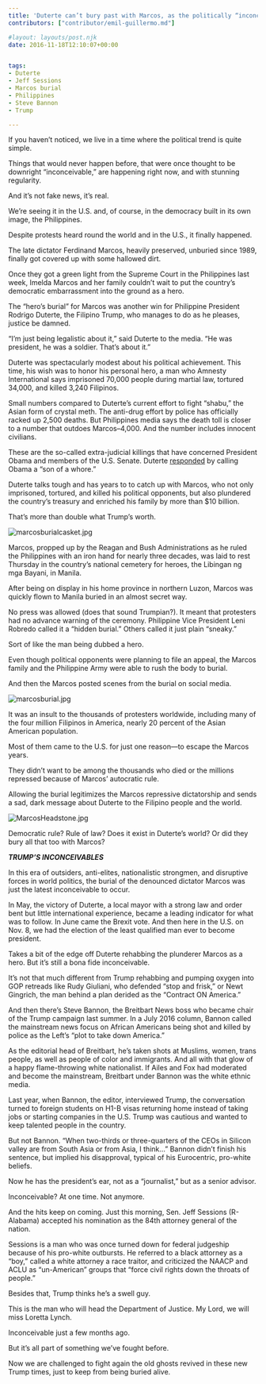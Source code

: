 ```yaml
---
title: 'Duterte can’t bury past with Marcos, as the politically “inconceivable” continues in the Philippines and the U.S. of Trump'
contributors: ["contributor/emil-guillermo.md"]

#layout: layouts/post.njk
date: 2016-11-18T12:10:07+00:00


tags:
- Duterte
- Jeff Sessions
- Marcos burial
- Philippines
- Steve Bannon
- Trump

---
```


If you haven’t noticed, we live in a time where the political trend is quite
simple.

Things that would never happen before, that were once thought to be downright
“inconceivable,” are happening right now, and with stunning regularity.

And it’s not fake news, it’s real.

We’re seeing it in the U.S. and, of course, in the democracy built in its own
image, the Philippines.

Despite protests heard round the world and in the U.S., it finally happened.

The late dictator Ferdinand Marcos, heavily preserved, unburied since 1989,
finally got covered up with some hallowed dirt.

Once they got a green light from the Supreme Court in the Philippines last week,
Imelda Marcos and her family couldn’t wait to put the country’s democratic
embarrassment into the ground as a hero.

The “hero’s burial” for Marcos was another win for Philippine President Rodrigo
Duterte, the Filipino Trump, who manages to do as he pleases, justice be damned.

“I’m just being legalistic about it,” said Duterte to the media. “He was
president, he was a soldier. That’s about it.”

Duterte was spectacularly modest about his political achievement. This time, his
wish was to honor his personal hero, a man who Amnesty International says
imprisoned 70,000 people during martial law, tortured 34,000, and killed 3,240
Filipinos.

Small numbers compared to Duterte’s current effort to fight “shabu,” the Asian
form of crystal meth. The anti-drug effort by police has officially racked up
2,500 deaths. But Philippines media says the death toll is closer to a number
that outdoes Marcos–4,000. And the number includes innocent civilians.

These are the so-called extra-judicial killings that have concerned President
Obama and members of the U.S. Senate. Duterte
[responded](/blog/emil-guillermo-debate-over-marcos-burial-a-red-herring-for-dutertes-marcos-lite/)
by calling Obama a “son of a whore.”

Duterte talks tough and has years to to catch up with Marcos, who not only
imprisoned, tortured, and killed his political opponents, but also plundered the
country’s treasury and enriched his family by more than $10 billion.

That’s more than double what Trump’s worth.

![marcosburialcasket.jpg](/uploads/marcosburialcasket.jpg)

Marcos, propped up by the Reagan and Bush Administrations as he ruled the
Philippines with an iron hand for nearly three decades, was laid to rest
Thursday in the country’s national cemetery for heroes, the Libingan ng mga
Bayani, in Manila.

After being on display in his home province in northern Luzon, Marcos was
quickly flown to Manila buried in an almost secret way.

No press was allowed (does that sound Trumpian?). It meant that protesters had
no advance warning of the ceremony. Philippine Vice President Leni Robredo
called it a “hidden burial.” Others called it just plain “sneaky.”

Sort of like the man being dubbed a hero.

Even though political opponents were planning to file an appeal, the Marcos
family and the Philippine Army were able to rush the body to burial.

And then the Marcos posted scenes from the burial on social media.

![marcosburial.jpg](/uploads/marcosburial.jpg)

It was an insult to the thousands of protesters worldwide, including many of the
four million Filipinos in America, nearly 20 percent of the Asian American
population.

Most of them came to the U.S. for just one reason—to escape the Marcos years.

They didn’t want to be among the thousands who died or the millions repressed
because of Marcos’ autocratic rule.

Allowing the burial legitimizes the Marcos repressive dictatorship and sends a
sad, dark message about Duterte to the Filipino people and the world.

![MarcosHeadstone.jpg](/uploads/MarcosHeadstone.jpg)

Democratic rule? Rule of law? Does it exist in Duterte’s world? Or did they bury
all that too with Marcos?

**_TRUMP’S INCONCEIVABLES_**

In this era of outsiders, anti-elites, nationalistic strongmen, and disruptive
forces in world politics, the burial of the denounced dictator Marcos was just
the latest inconceivable to occur.

In May, the victory of Duterte, a local mayor with a strong law and order bent
but little international experience, became a leading indicator for what was to
follow. In June came the Brexit vote. And then here in the U.S. on Nov. 8, we
had the election of the least qualified man ever to become president.

Takes a bit of the edge off Duterte rehabbing the plunderer Marcos as a hero.
But it’s still a bona fide inconceivable.

It’s not that much different from Trump rehabbing and pumping oxygen into GOP
retreads like Rudy Giuliani, who defended “stop and frisk,” or Newt Gingrich,
the man behind a plan derided as the  “Contract ON America.”

And then there’s Steve Bannon, the Breitbart News boss who became chair of the
Trump campaign last summer. In a July 2016 column, Bannon called the mainstream
news focus on African Americans being shot and killed by police as the Left’s
“plot to take down America.”

As the editorial head of Breitbart, he’s taken shots at Muslims, women, trans
people, as well as people of color and immigrants. And all with that glow of a
happy flame-throwing white nationalist. If Ailes and Fox had moderated and
become the mainstream, Breitbart under Bannon was the white ethnic media.

Last year, when Bannon, the editor, interviewed Trump, the conversation turned
to foreign students on H1-B visas returning home instead of taking jobs or
starting companies in the U.S. Trump was cautious and wanted to keep talented
people in the country.

But not Bannon. “When two-thirds or three-quarters of the CEOs in Silicon valley
are from South Asia or from Asia, I think…”  Bannon didn’t finish his sentence,
but implied his disapproval, typical of his Eurocentric, pro-white beliefs.

Now he has the president’s ear, not as a “journalist,” but as a senior advisor.

Inconceivable? At one time. Not anymore.

And the hits keep on coming. Just this morning, Sen. Jeff Sessions (R-Alabama)
accepted his nomination as the 84th attorney general of the nation.

Sessions is a man who was once turned down for federal judgeship because of his
pro-white outbursts. He referred to a black attorney as a “boy,” called a white
attorney a race traitor, and criticized the NAACP and ACLU as “un-American”
groups that “force civil rights down the throats of people.”

Besides that, Trump thinks he’s a swell guy.

This is the man who will head the Department of Justice. My Lord, we will miss
Loretta Lynch.

Inconceivable just a few months ago.

But it’s all part of something we’ve fought before.

Now we are challenged to fight again the old ghosts revived in these new Trump
times, just to keep from being buried alive.
